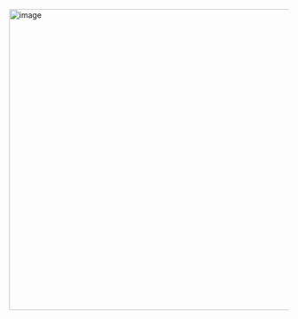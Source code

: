 <img width="542" alt="image" src="https://github.com/user-attachments/assets/a533fc96-4a7a-442e-b3b2-fc1cb4741bc5" />

